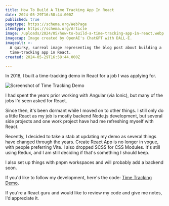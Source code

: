 ```yaml
---
title: How To Build A Time Tracking App In React
date: 2024-05-29T16:58:44.000Z
published: true
pagetype: https://schema.org/WebPage
itemtype: https://schema.org/Article
image: /uploads/2024/05/how-to-build-a-time-tracking-app-in-react.webp
imagecap: Image created by OpenAI's ChatGPT with DALL-E.
imagealt: >-
  A quirky, surreal image representing the blog post about building a
  time-tracking app in React.
created: 2024-05-29T16:58:44.000Z

---
```


In 2018, I built a time-tracking demo in React for a job I was applying for.

![Screenshot of Time Tracking Demo](/uploads/2018/09/Screen-Shot-2018-09-26-at-7.28.39-AM.png)

I had spent the years prior working with Angular (via Ionic), but many of the jobs I'd seen asked for React.

Since then, it's been dormant while I moved on to other things. I still only do a little React as my job is mostly backend Node.js development, but several side projects and one work project have had me refreshing myself with React.

Recently, I decided to take a stab at updating my demo as several things have changed through the years. Create React App is no longer in vogue, with people preferring Vite. I also dropped SCSS for CSS Modules. It's still using Redux, and I am still deciding if that's something I should keep.

I also set up things with pnpm workspaces and will probably add a backend soon.

If you'd like to follow my development, here's the code: [Time Tracking Demo](https://github.com/andrewshell/time-tracking-demo).

If you're a React guru and would like to review my code and give me notes, I'd appreciate it.
